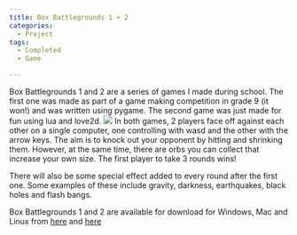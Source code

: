 ```yaml
---
title: Box Battlegrounds 1 + 2
categories:
  - Project
tags:
  - Completed
  - Game

---
```


Box Battlegrounds 1 and 2 are a series of games I made during school. The first one was made as part of a game making competition in grade 9 (it won!) and was written using pygame. The second game was just made for fun using lua and love2d.
<img src="/images/projects/box.gif">
In both games, 2 players face off against each other on a single computer, one controlling with wasd and the other with the arrow keys. 
The aim is to knock out your opponent by hitting and shrinking them. However, at the same time, there are orbs you can collect that increase your own size. 
The first player to take 3 rounds wins!

There will also be some special effect added to every round after the first one. Some examples of these include gravity, darkness, earthquakes, black holes and flash bangs.

Box Battlegrounds 1 and 2 are available for download for Windows, Mac and Linux from [here](https://github.com/marcusoosthuizen/box-battlegrounds) and [here](https://github.com/marcusoosthuizen/box-battlegrounds-2)